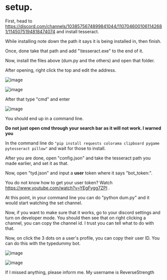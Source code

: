 # setup.

First, head to https://discord.com/channels/1038575674899841044/1107046001061142681/1145075194818474074 and install tesseract.

While installing note down the path it says it is being installed in, then finish.

Once, done take that path and add "\tesseract.exe" to the end of it.

Now, install the files above (dum.py and the others) and open that folder.

After opening, right click the top and edit the address.

![image](https://github.com/TrueStrikes/xolo-members-only/assets/137821671/e773f3c9-28c4-4ae0-bd9a-b636c312ae8b)

![image](https://github.com/TrueStrikes/xolo-members-only/assets/137821671/bab75a79-5fdd-4609-bd51-84a3fad4636a)

After that type "cmd" and enter

![image](https://github.com/TrueStrikes/xolo-members-only/assets/137821671/37507b9f-b435-4aae-8b61-e00549e7d36e)

You should end up in a command line.

**Do not just open cmd through your search bar as it will not work. I warned you**

In the command line do ``"pip install requests colorama clipboard pygame pytesseract pillow"`` and wait for those to install.

After you are done, open "config.json" and take the tesseract path you made earlier, and set it as that.

Now, open "tyd.json" and input a **user** token where it says "bot_token:". 

You do not know how to get your user token? Watch https://www.youtube.com/watch?v=YEgFvgg7ZPI . 

At this point, in your command line you can do "python dum.py" and it would start watching the set channel.

Now, if you want to make sure that it works, go to your discord settings and turn on developer mode. You should then see that on right clicking a channel, you can copy the channel id. I trust you can tell what to do with that.

Now, on click the 3 dots on a user's profile, you can copy their user ID. You can do this with the typedummy bot.

![image](https://github.com/TrueStrikes/xolo-members-only/assets/137821671/5bdd7822-9d41-4b71-a28e-af5a091db183)

![image](https://github.com/TrueStrikes/xolo-members-only/assets/137821671/c5efc76d-7a19-4b53-8a8d-911302a047f7)

If I missed anything, please inform me. My username is ReverseStrength
